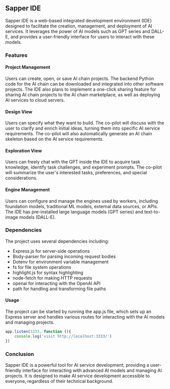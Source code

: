 ## Sapper IDE

Sapper IDE is a web-based integrated development environment (IDE) designed to facilitate the creation, management, and deployment of AI services. It leverages the power of AI models such as GPT series and DALL-E, and provides a user-friendly interface for users to interact with these models.

### Features

#### Project Management

Users can create, open, or save AI chain projects. The backend Python code for the AI chain can be downloaded and integrated into other software projects. The IDE also plans to implement a one-click sharing feature for sharing AI chain projects to the AI chain marketplace, as well as deploying AI services to cloud servers.

#### Design View

Users can specify what they want to build. The co-pilot will discuss with the user to clarify and enrich initial ideas, turning them into specific AI service requirements. The co-pilot will also automatically generate an AI chain skeleton based on the AI service requirements.

#### Exploration View

Users can freely chat with the GPT inside the IDE to acquire task knowledge, identify task challenges, and experiment prompts. The co-pilot will summarize the user's interested tasks, preferences, and special considerations.

#### Engine Management

Users can configure and manage the engines used by workers, including foundation models, traditional ML models, external data sources, or APIs. The IDE has pre-installed large language models (GPT series) and text-to-image models (DALL-E).

### Dependencies

The project uses several dependencies including:

- Express.js for server-side operations
- Body-parser for parsing incoming request bodies
- Dotenv for environment variable management
- fs for file system operations
- highlight.js for syntax highlighting
- node-fetch for making HTTP requests
- openai for interacting with the OpenAI API
- path for handling and transforming file paths

#### Usage

The project can be started by running the app.js file, which sets up an Express server and handles various routes for interacting with the AI models and managing projects.

```javascript
app.listen(3333, function (){
    console.log('visit http://localhost:3333/')
})
```

### Conclusion

Sapper IDE is a powerful tool for AI service development, providing a user-friendly interface for interacting with advanced AI models and managing AI projects. It is designed to make AI service development accessible to everyone, regardless of their technical background. 